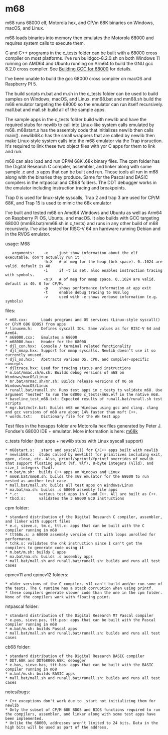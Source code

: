 # m68
m68 runs 68000 elf, Motorola hex, and CP/m 68K binaries on Windows, macOS, and Linux.

m68 loads binaries into memory then emulates the Motorola 68000 and requires system calls to execute them. 

C and C++ programs in the c_tests folder can be built with a 68000 cross compiler on most platforms. I've run buildgcc-8.2.0.sh on both Windows 11 running on AMD64 and Ubuntu running 
on Arm64 to build the GNU gcc 8.2.0 cross compiler. See [Building GCC for 68000](http://www.aaldert.com/outrun/gcc-auto.html#:~:text=I've%20made%20the%2068000%20cross%20compiler%20build,have%20MinGW/MSYS%20installed%2C%20and%20have%20an%20internet) for details. 

I've been unable to build the gcc 68000 cross compiler on macOS and Raspberry PI 5.

The build scripts m.bat and m.sh in the c_tests folder can be used to build samples on Windows, macOS, and Linux.
mm68.bat and mm68.sh build the m68 emulator targeting the 68000 so the emulator can run itself recursively.
mall.bat and mall.sh build all of the sample apps.

The sample apps in the c_tests folder build with newlib and have the required stubs for newlib to call into
Linux-like system calls emulated by m68. m68start.s has the assembly code that initializes newlib
then calls main(). newlib68.c has the small wrappers that are called by newlib then make Linux-style
system calls into the m68 emulator via the Trap insruction. It's required to link these two object
files with yor C apps for them to link and run.

m68 can also load and run CP/M 68K .68k binary files. The cpm folder has the Digital Research C compiler, assembler, and linker along with some sample .c and .s apps that can be built and run.
Those tools all run in m68 along with the binaries they produce. Same for the Pascal and BASIC compilers in the mtpascal and CB68 folders. The DDT debugger works in the emulator including
instruction tracing and breakpoints.

Trap 0 is used for linux-style syscalls, Trap 2 and trap 3 are used for CP/M 68K, and Trap 15 is used to mimic the 68k emulator

I've built and tested m68 on Amd64 Windows and Ubuntu as well as Arm64 on Raspberry PI OS, Ubuntu, and macOS. It also builds with GCC targeting 68000 (mm68.bat/mm68.sh in c_tests) and runs
in any other build of m68 recursively. I've also tested for RISC-V 64 on hardware running Debian and in the RVOS emulator.

usage: M68 <M68 arguments> <executable> <app arguments>
   
       arguments:    -e     just show information about the elf executable; don't actually run it
                     -h:X   # of meg for the heap (brk space). 0..1024 are valid. default is 40
                     -i     if -t is set, also enables instruction tracing with symbols.
                     -m:X   # of meg for mmap space. 0..1024 are valid. default is 40. 0 for CP/M.
                     -p     shows performance information at app exit
                     -t     enable debug tracing to m68.log
                     -v     used with -e shows verbose information (e.g. symbols)

files:

    * m68.cxx:      Loads programs and OS services (Linux-style syscall() or CP/M 68K BDOS) from apps
    * linuxem.h:    Defines syscall IDs. Same values as for RISC-V 64 and Arm64.
    * m68000.cxx:   Emulates a 68000
    * m68000.hxx:   Header for the 68000
    * djl_con.hxx:  Console / terminal related functionality
    * djl_mmap.hxx: Support for mmap syscalls. Newlib doesn't use it so currently unused.
    * djl_os.hxx:   Abstracts various OS, CPU, and compiler-specific concepts
    * djltrace.hxx: Used for tracing status and instructions
    * m.bat/mmac.sh/m.sh: Builds debug versions of m68 on Windows/macOS/Linux
    * mr.bat/mrmac.sh/mr.sh: Builds release versions of m6 on Windows/macOS/Linux
    * runall.bat/runall.sh: Runs test apps in c_tests to validate m68. Use argument "nested" to run the 68000 c_tests\m68.elf in the native m68.
    * baseline_test_m68.txt: Expected results of runall.bat/runall.sh test scripts
    * mgr.bat/mclr.bat: Builds m68 on Windows using gcc and clang. clang and gcc versions of m68 are about 14% faster than msft C++.
    * words.txt:    Dictionary file for the AN test app

Test files in the hexapps folder are Motorolla hex files generated by Peter J. Fondse's 68000 IDE + emulator. More information is here: [m68k](https://grvc.us.es/FC_grado/docs/practicas/P5/IntroSimulador.pdf)

c_tests folder (test apps + newlib stubs with Linux syscall support)

    * m68start.s:  _start and syscall() for C/C++ apps built with newlib
    * newlib68.c:  stubs called by newlib() for primitives including exit, open, close, etc. Also, printf/sprintf/fprintf overrides of newlib that support floating point (%f, %lf), 8-byte integers (%lld), and size_t integers (%zd).
    * m.bat/m.sh:  builds C++ apps on Windows and Linux
    * mm68.bat/mm68.sh: builds the m68 emulator for the 68000 to run nested as another test case.
    * mall.bat/mall.sh: builds all test apps on Windows/Linux
    * ma.bat/ma.sh: builds .s 68000 assembly file apps
    * *.c:         various test apps in C and C++. All are built as C++.
    * tbcd.s:      validates the 3 68000 BCD instructions

cpm folder:

    * standard distribution of the Digital Research C compiler, assembler, and linker with support files
    * e.c, sieve.c, tm.c, ttt.c: apps that can be built with the C compiler running in m68
    * ttt68u.s: a 68000 assembly version of ttt with loops unrolled for performance.
    * tchk.s: validates the chk instruction since I can't get the compilers to generate code using it
    * m.bat/m.sh: builds C apps
    * ma.bat/ma.sh: builds .s assembly apps
    * mall.bat/mall.sh and runall.bat/runall.sh: builds and runs all test cases

cpmcv11 and cpmcv12 folders:

    * older versions of the C compiler. v11 can't build and/or run some of the tests. The C runtime has a stack corruption when using printf.
    * these compilers generate slower code than the one in the cpm folder. None of the compilers work with floating point.

mtpascal folder:

    * standard distribution of the Digital Research MT Pascal compiler
    * e.pas, sieve.pas, ttt.pas: apps that can be built with the Pascal compiler running in m68
    * m.bat/m.sh: builds Pascal apps
    * mall.bat/mall.sh and runall.bat/runall.sh: builds and runs all test cases

cb68 folder:

    * standard distribution of the Digital Research BASIC compiler
    * DDT.68K and DDT68000.68K: debugger
    * e.bas, sieve.bas, ttt.bas: apps that can be built with the BASIC compiler running in m68
    * m.bat/m.sh: builds BASIC apps
    * mall.bat/mall.sh and runall.bat/runall.sh: builds and runs all test cases

notes/bugs:

    * C++ exceptions don't work due to _start not initializing them for newlib
    * Only the subset of CP/M 68K BDOS and BIOS functions required to run the compilers, assembler, and linker along with some test apps have been implemented.
    * Unlike the 68000, addresses aren't limited to 24 bits. Data in the high bits will be used as part of the address.
    
